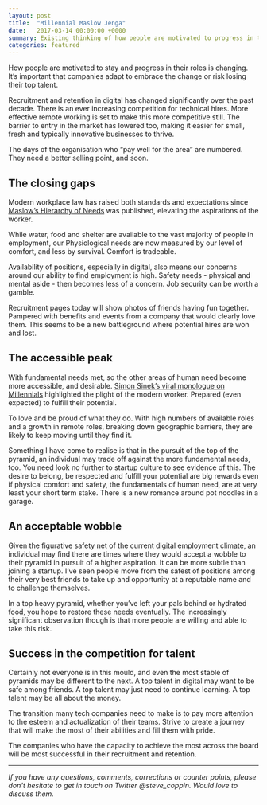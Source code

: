 ```yaml
---
layout: post
title:  "Millennial Maslow Jenga"
date:   2017-03-14 00:00:00 +0000
summary: Existing thinking of how people are motivated to progress in their roles is changing. It’s important that companies adapt to embrace it or risk losing their top talent.
categories: featured
---
```

How people are motivated to stay and progress in their roles is changing. It’s important that companies adapt to embrace the change or risk losing their top talent.

Recruitment and retention in digital has changed significantly over the past decade. There is an ever increasing competition for technical hires. More effective remote working is set to make this more competitive still. The barrier to entry in the market has lowered too, making it easier for small, fresh and typically innovative businesses to thrive.

The days of the organisation who “pay well for the area” are numbered. They need a better selling point, and soon.

## The closing gaps

Modern workplace law has raised both standards and expectations since [Maslow’s Hierarchy of Needs](http://www.simplypsychology.org/maslow.html) was published, elevating the aspirations of the worker.  

While water, food and shelter are available to the vast majority of people in employment, our Physiological needs are now measured by our level of comfort, and less by survival. Comfort is tradeable.

Availability of positions, especially in digital, also means our concerns around our ability to find employment is high. Safety needs - physical and mental aside - then becomes less of a concern. Job security can be worth a gamble.

Recruitment pages today will show photos of friends having fun together. Pampered with benefits and events from a company that would clearly love them. This seems to be a new battleground where potential hires are won and lost.

## The accessible peak

With fundamental needs met, so the other areas of human need become more accessible, and desirable. [Simon Sinek’s viral monologue on Millennials](https://www.youtube.com/watch?v=hER0Qp6QJNU) highlighted the plight of the modern worker. Prepared (even expected) to fulfill their potential.

To love and be proud of what they do. With high numbers of available roles and a growth in remote roles, breaking down geographic barriers, they are likely to keep moving until they find it.

Something I have come to realise is that in the pursuit of the top of the pyramid, an individual  may trade off against the more fundamental needs, too. You need look no further to startup culture to see evidence of this. The desire to belong, be respected and fulfill your potential are big rewards even if physical comfort and safety, the fundamentals of human need, are at very least your short term stake. There is a new romance around pot noodles in a garage.

## An acceptable wobble

Given the figurative safety net of the current digital employment climate, an individual may find there are times where they would accept a wobble to their pyramid in pursuit of a higher aspiration. It can be more subtle than joining a startup. I’ve seen people move from the safest of positions among their very best friends to take up and opportunity at a reputable name and to challenge themselves.

In a top heavy pyramid, whether you’ve left your pals behind or hydrated food, you hope to restore these needs eventually. The increasingly significant observation though is that more people are willing and able to take this risk.

##  Success in the competition for talent

Certainly not everyone is in this mould, and even the most stable of pyramids may be different to the next. A top talent in digital may want to be safe among friends. A top talent may just need to continue learning. A top talent may be all about the money.

The transition many tech companies need to make is to pay more attention to the esteem and actualization of their teams. Strive to create a journey that will make the most of their abilities and fill them with pride.

The companies who have the capacity to achieve the most across the board will be most successful in their recruitment and retention.

---

_If you have any questions, comments, corrections or counter points, please don't hesitate to get in touch on Twitter @steve_coppin. Would love to discuss them._
